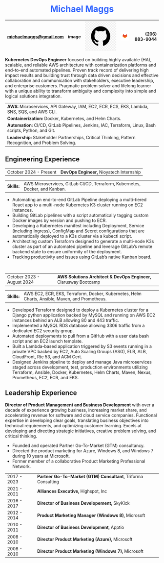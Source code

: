 <h1 style="text-align:center; padding-bottom: 0; color: #3366ff">Michael Maggs</h1>

|<michaelmaggs@gmail.com>|image|[![GitHub](./images/github_logo.png)]("https://github.com/SeattleSlough")|[![GitLab](./images/gitlab-logo.png)]("https://github.com/SeattleSlough")|(206) 883-9044|
|:---- | --- | ---| --- | ---:|
<!--
<table style="width: 100%; padding-top: 0">
    <tr>
        <td style="text-align:left; font-size:13.5px; width: 25%; border: 0px white"><a href=mailto:michaelmaggs@gmail.com">michaelmaggs@gmail.com</a></td>
        <td style="width: 7%; border: 0px white">image</td>
        <td style="width: 7%; border: 0px white">image</td>
        <td style="width:10%; border: 0px white">image</td>
        <td style="text-align: right;font-size: 13px; width 450%; border: 0px white">(206) 883-9044</td>
    </tr>
</table style="padding-bottom: 0"> -->

**Kubernetes DevOps Engineer** focused on building highly available (HA), scalable, and reliable AWS architecture with containerization platforms and end-to-end automated pipelines.  Proven track record of delivering high impact results and building trust through data driven decisions and effective collaboration and communication with stakeholders, executive leadership, and enterprise customers.  Pragmatic problem solver and lifelong learner with a unique ability to transform ambiguity and complexity into simple and logical solutions integration.

<table>
    <tr>
        <td><b>AWS: </b>Microservices, API Gateway, IAM, EC2, ECR, ECS, EKS, Lambda, SNS, SQS, and AWS CLI.</td>
    </tr>
    <tr>
        <td><b>Containerization: </b>Docker, Kubernetes, and Helm Charts.</td>
    </tr>
        <td><b>Automation: </b>CI/CD, GitLab Pipelines, Jenkins, IAC, Terraform, Linux, Bash scripts, Python, and Git.</td>
    </tr>
    <tr>
        <td><b>Leadership: </b>Stakeholder Partnerships, Critical Thinking, Pattern Recognition, and Problem Solving.</td>
    </tr>
</table>

<h2 style="padding-top: 0">Engineering Experience</h2>
<table>
    <tr>
        <td>October 2024 - Present                </td>
        <td><b>DevOps Engineer,</b> Nioyatech Internship</td>
    </tr>
</table>
<table>
    <tr>
        <td><b>Skills:</b></td>
        <td>AWS Microservices, GitLab CI/CD, Terraform, Kubernetes, Docker, and Kanban.</td>
    </tr>
</table>

- Automating an end-to-end GitLab Pipeline deploying a multi-tiered React app to a multi-node Kubernetes K3 cluster running on EC2 instances.
- Building GitLab pipelines with a script automatically tagging custom Docker images by version and pushing to ECR.
- Developing a Kubernetes manifest including Deployment, Service (including Ingress), ConfigMap and Secret configurations that are automatically deployed to a K3s cluster via a kubectl script.
- Architecting custom Terraform designed to generate a multi-node K3s cluster as part of an automated pipeline and leverage GitLab’s remote backend state to ensure uniformity of the deployment.
- Tracking productivity and issues using GitLab’s native Kanban board.
<br>
<table>
    <tr>
        <td>October 2023 - August 2024                </td>
        <td><b>AWS Solutions Architect & DevOps Engineer,</b> Clarusway Bootcamp</td>
    </tr>
</table>
<table>
    <tr>
        <td><b>Skills:</b></td>
        <td>AWS EC2, ECR, EKS, Terraform, Docker, Kubernetes, Helm Charts, Ansible, Maven, and Prometheus.</td>
    </tr>
</table>

- Developed Terraform designed to deploy a Kubernetes cluster for a Django python application backed by MySQL and running on AWS EC2 instances behind an ALB allowing 80 and 443 traffic.
- Implemented a MySQL RDS database allowing 3306 traffic from a dedicated EC2 security group.
- Automated deployments to pull from a GitHub with a user data bash script and an EC2 launch template.
- Built a Lambda-based application triggered by S3 events running in a private VPC backed by EC2, Auto Scaling Groups (ASG), ELB, ALB, CloudFront, Rte 53, and ACM Cert.
- Designed Jenkins pipeline to deploy and manage Java microservices staged across development, test, production environments utilizing Terraform, Ansible, Docker, Kubernetes, Helm Charts, Maven, Nexus, Prometheus, EC2, ECR, and EKS.

<h2 style="padding-top: 0">Leadership Experience</h2>

**Director of Product Management and Business Development** with over a decade of experience growing business, increasing market share, and accelerating revenue for software and cloud service companies.  Functional  expertise in developing clear goals, translating business objectives into technical requirements, and optimizing customer learning. Excels at developing and directing strategic initiatives, creative problem solving, and critical thinking.

- Founded and operated Partner Go-To-Market (GTM) consultancy.
- Directed the product marketing for Azure, Windows 8, and Windows 7 during 10 years at Microsoft.
- Former member of a collaborative Product Marketing Professional Network.
<table>
    <tr>
        <td>2017 - 2023</td>
        <td><b>Partner Go-To-Market (GTM) Consultant,</b> Triforma Consulting</td>
    </tr>
        <tr>
        <td>2021 - 2021</td>
        <td><b>Alliances Executive,</b> Highspot, Inc</td>
    </tr>
        <tr>
        <td>2016 - 2017</td>
        <td><b>Director of Business Developement,</b> SkyKick</td>
    </tr>
        <tr>
        <td>2012 - 2014</td>
        <td><b>Product Marketing Manager (Windows 8),</b> Microsoft</td>
    </tr>
        <tr>
        <td>2010 - 2011</td>
        <td><b>Director of Business Development,</b> Apptio</td>
    </tr>
        <tr>
        <td>2008 - 2010</td>
        <td><b>Director Product Marketing (Azure),</b> Microsoft</td>
    </tr>
    </tr>
        <tr>
        <td>2008 - 2010</td>
        <td><b>Director Product Marketing (Windows 7),</b> Microsoft</td>
    </tr>
</table>